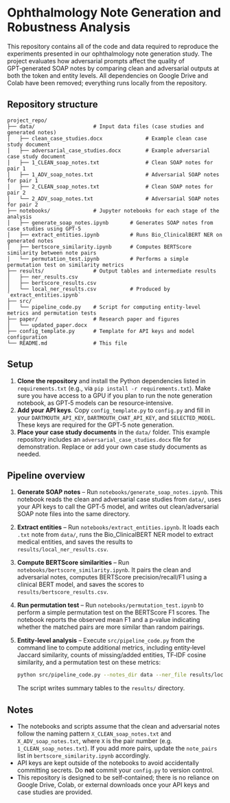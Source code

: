 # Ophthalmology Note Generation and Robustness Analysis

This repository contains all of the code and data required to reproduce the experiments presented in our ophthalmology note generation study.  The project evaluates how adversarial prompts affect the quality of GPT‑generated SOAP notes by comparing clean and adversarial outputs at both the token and entity levels.  All dependencies on Google Drive and Colab have been removed; everything runs locally from the repository.

## Repository structure

```
project_repo/
├── data/                   # Input data files (case studies and generated notes)
│   ├── clean_case_studies.docx              # Example clean case study document
│   ├── adversarial_case_studies.docx        # Example adversarial case study document
│   ├── 1_CLEAN_soap_notes.txt               # Clean SOAP notes for pair 1
│   ├── 1_ADV_soap_notes.txt                 # Adversarial SOAP notes for pair 1
│   ├── 2_CLEAN_soap_notes.txt               # Clean SOAP notes for pair 2
│   └── 2_ADV_soap_notes.txt                 # Adversarial SOAP notes for pair 2
├── notebooks/              # Jupyter notebooks for each stage of the analysis
│   ├── generate_soap_notes.ipynb       # Generates SOAP notes from case studies using GPT‑5
│   ├── extract_entities.ipynb          # Runs Bio_ClinicalBERT NER on generated notes
│   ├── bertscore_similarity.ipynb      # Computes BERTScore similarity between note pairs
│   └── permutation_test.ipynb          # Performs a simple permutation test on similarity metrics
├── results/                # Output tables and intermediate results
│   ├── ner_results.csv
│   ├── bertscore_results.csv
│   └── local_ner_results.csv           # Produced by `extract_entities.ipynb`
├── src/
│   └── pipeline_code.py    # Script for computing entity‑level metrics and permutation tests
├── paper/                  # Research paper and figures
│   └── updated_paper.docx
├── config_template.py      # Template for API keys and model configuration
└── README.md               # This file
```

## Setup

1. **Clone the repository** and install the Python dependencies listed in `requirements.txt` (e.g., via `pip install -r requirements.txt`).  Make sure you have access to a GPU if you plan to run the note generation notebook, as GPT‑5 models can be resource‑intensive.
2. **Add your API keys**.  Copy `config_template.py` to `config.py` and fill in your `DARTMOUTH_API_KEY`, `DARTMOUTH_CHAT_API_KEY`, and `SELECTED_MODEL`.  These keys are required for the GPT‑5 note generation.
3. **Place your case study documents** in the `data/` folder.  This example repository includes an `adversarial_case_studies.docx` file for demonstration.  Replace or add your own case study documents as needed.

## Pipeline overview

1. **Generate SOAP notes** – Run `notebooks/generate_soap_notes.ipynb`.  This notebook reads the clean and adversarial case studies from `data/`, uses your API keys to call the GPT‑5 model, and writes out clean/adversarial SOAP note files into the same directory.
2. **Extract entities** – Run `notebooks/extract_entities.ipynb`.  It loads each `.txt` note from `data/`, runs the Bio_ClinicalBERT NER model to extract medical entities, and saves the results to `results/local_ner_results.csv`.
3. **Compute BERTScore similarities** – Run `notebooks/bertscore_similarity.ipynb`.  It pairs the clean and adversarial notes, computes BERTScore precision/recall/F1 using a clinical BERT model, and saves the scores to `results/bertscore_results.csv`.
4. **Run permutation test** – Run `notebooks/permutation_test.ipynb` to perform a simple permutation test on the BERTScore F1 scores.  The notebook reports the observed mean F1 and a p‑value indicating whether the matched pairs are more similar than random pairings.
5. **Entity‑level analysis** – Execute `src/pipeline_code.py` from the command line to compute additional metrics, including entity‑level Jaccard similarity, counts of missing/added entities, TF‑IDF cosine similarity, and a permutation test on these metrics:

   ```bash
   python src/pipeline_code.py --notes_dir data --ner_file results/local_ner_results.csv --output_dir results
   ```

   The script writes summary tables to the `results/` directory.

## Notes

* The notebooks and scripts assume that the clean and adversarial notes follow the naming pattern `X_CLEAN_soap_notes.txt` and `X_ADV_soap_notes.txt`, where `X` is the pair number (e.g. `1_CLEAN_soap_notes.txt`).  If you add more pairs, update the `note_pairs` list in `bertscore_similarity.ipynb` accordingly.
* API keys are kept outside of the notebooks to avoid accidentally committing secrets.  Do **not** commit your `config.py` to version control.
* This repository is designed to be self‑contained; there is no reliance on Google Drive, Colab, or external downloads once your API keys and case studies are provided.

